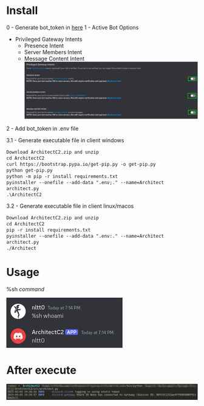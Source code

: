 # Install

0 - Generate bot_token in [here](https://www.writebots.com/discord-bot-token/)
1 - Active Bot Options
* Privileged Gateway Intents
    - Presence Intent
    - Server Members Intent
    - Message Content Intent
![](DiscordOptions.png)

2 - Add bot_token in .env file

3.1 - Generate executable file in client windows
```
Download ArchitectC2.zip and unzip
cd ArchitectC2
curl https://bootstrap.pypa.io/get-pip.py -o get-pip.py
python get-pip.py
python -m pip -r install requirements.txt
pyinstaller --onefile --add-data ".env;." --name=Architect architect.py
.\ArchitectC2
```

3.2 - Generate executable file in client linux/macos
```
Download ArchitectC2.zip and unzip
cd ArchitectC2
pip -r install requirements.txt
pyinstaller --onefile --add-data ".env:." --name=Architect architect.py
./Architect
```


# Usage

%sh *command*

![](Usage.png)


# After execute

![](AfterUsage.png)
